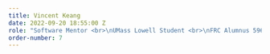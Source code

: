 ```yaml
---
title: Vincent Keang
date: 2022-09-20 18:55:00 Z
role: "Software Mentor <br>\nUMass Lowell Student <br>\nFRC Alumnus 5962 "
order-number: 7
---
```


